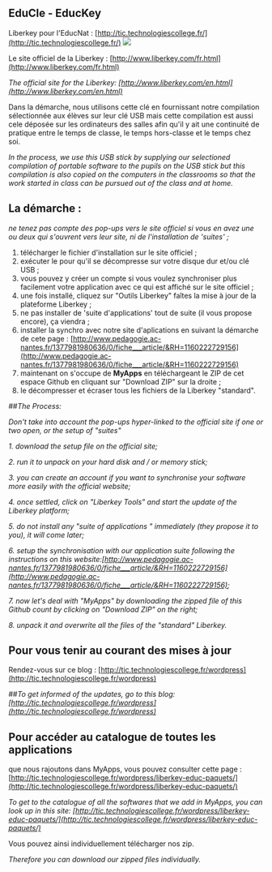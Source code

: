 ## EduCle - EducKey


Liberkey pour l'EducNat : [http://tic.technologiescollege.fr/](http://tic.technologiescollege.fr/)
![](http://www.liberkey.com/images/home/lbkhome5.jpg)

Le site officiel de la Liberkey : [http://www.liberkey.com/fr.html](http://www.liberkey.com/fr.html)

_The official site for the Liberkey: [http://www.liberkey.com/en.html](http://www.liberkey.com/en.html)_

Dans la démarche, nous utilisons cette clé en fournissant notre compilation sélectionnée aux élèves sur leur clé USB mais cette compilation est aussi cele déposée sur les ordinateurs des salles afin qu'il y ait une continuité de pratique entre le temps de classe, le temps hors-classe et le temps chez soi.

_In the process, we use this USB stick by supplying our selectioned compilation of portable software to the pupils on the USB stick but this compilation is also copied on the computers in the classrooms so that the work started in class can be pursued out of the class and at home._ 

## La démarche :
_ne tenez pas compte des pop-ups vers le site officiel si vous en avez une ou deux qui s'ouvrent vers leur site, ni de l'installation de 'suites' ;_

1. télécharger le fichier d'installation sur le site officiel ;
2. exécuter le pour qu'il se décompresse sur votre disque dur et/ou clé USB ;
3. vous pouvez y créer un compte si vous voulez synchroniser plus facilement votre application avec ce qui est affiché sur le site officiel ;
4. une fois installé, cliquez sur "Outils Liberkey" faîtes la mise à jour de la plateforme Liberkey ;
5. ne pas installer de 'suite d'applications' tout de suite (il vous propose encore), ça viendra ;
6. installer la synchro avec notre site d'aplications en suivant la démarche de cete page : [http://www.pedagogie.ac-nantes.fr/1377981980636/0/fiche___article/&RH=1160222729156](http://www.pedagogie.ac-nantes.fr/1377981980636/0/fiche___article/&RH=1160222729156)
7. maintenant on s'occupe de **MyApps** en téléchargeant le ZIP de cet espace Github en cliquant sur "Download ZIP" sur la droite ;
8. le décompresser et écraser tous les fichiers de la Liberkey "standard".

##_The Process:_

_Don't take into account the pop-ups hyper-linked to the official site if one or two open, or the setup of "suites"_

_1. download the setup file on the official site;_

_2. run it to unpack on your hard disk and / or memory stick;_

_3. you can create an account if you want to synchronise your software more easily with the official website;_

_4. once settled, click on "Liberkey Tools" and start the update of the Liberkey platform;_

_5. do not install any "suite of applications " immediately (they propose it to you), it will come later;_

_6. setup the synchronisation with our application suite following the instructions on this website:[http://www.pedagogie.ac-nantes.fr/1377981980636/0/fiche___article/&RH=1160222729156](http://www.pedagogie.ac-nantes.fr/1377981980636/0/fiche___article/&RH=1160222729156);_

_7. now let's deal with "MyApps" by downloading the zipped file of this Github count by clicking on "Download ZIP" on the right;_

_8. unpack it and overwrite all the files of the "standard" Liberkey._


## Pour vous tenir au courant des mises à jour
Rendez-vous sur ce blog : [http://tic.technologiescollege.fr/wordpress](http://tic.technologiescollege.fr/wordpress)

##_To get informed of the updates, go to this blog:
[http://tic.technologiescollege.fr/wordpress](http://tic.technologiescollege.fr/wordpress)_

## Pour accéder au catalogue de toutes les applications
que nous rajoutons dans MyApps, vous pouvez consulter cette page : [http://tic.technologiescollege.fr/wordpress/liberkey-educ-paquets/](http://tic.technologiescollege.fr/wordpress/liberkey-educ-paquets/)

_To get to the catalogue of all the softwares that we add in MyApps, you can look up in this site: [http://tic.technologiescollege.fr/wordpress/liberkey-educ-paquets/](http://tic.technologiescollege.fr/wordpress/liberkey-educ-paquets/)_

Vous pouvez ainsi individuellement télécharger nos zip.

_Therefore you can download our zipped files individually._
